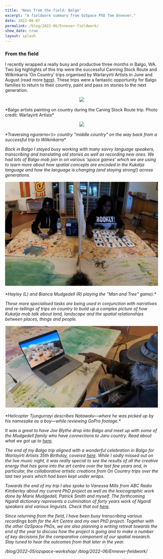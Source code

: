 ```yaml
---
title: 'News from the field: Balgo'
excerpt: "A fieldwork summary from OzSpace PhD Tom Ennever."
date: 2022-06-07
permalink: /blog/2022-06/Ennever-fieldwork/
show_date: true
layout: splash
---
```


### From the field

I recently wrapped a really busy and productive three months in Balgo, WA. Two big highlights of this trip were the successful Canning Stock Route and Wilkinkarra 'On Country' trips organised by Warlaryirti Artists in June and August (read more [here](https://www.abc.net.au/news/2022-07-24/warlayirti-arts-centre-inspired-canning-stock-route/101254262)). These trips were a fantastic opportunity for Balgo families to return to their country, paint and pass on stories to the next generation. 

<p style="text-align:center;"><img src="/assets/images/Ennever_Blogpost_2_CSR.jpg"></p>
*Balgo artists painting on country during the Caning Stock Route trip. Photo credit: Warlayirti Artists*

<p style="text-align:center;"><img src="/assets/images/Ennever_Blogpost_2_CSRreturn.JPG"></p>
*Traversing <i>ngurarra<\i> country "middle country" on the way back from a successful trip to Wilkinkarra*

Back in Balgo I stayed busy working with many savvy language speakers, transcribing and translating old stories as well as recording new ones. We had lots of Balgo mob join in on various ‘space games’ which we are using to learn more about how spatial concepts are encoded in the Kukatja language and how the language is changing (and staying strong!) across generations.

<p style="text-align:center;"><img src="/assets/images/Ennever_Blogpost_2_Haley_Bianca.png"></p>
*Hayley (L) and Bianca Mudgedell (R) playing the "Man and Tree" game).*

These more specialised tasks are being used in conjunction with narratives and re-tellings of trips on country to build up a complex picture of how Kukatja mob talk about land, landscape and the spatial relationships between places, things and people. 

<p style="text-align:center;"><img src="/assets/images/Ennever_Blogpost_2_Helicopter.png"></p>
*Helicopter Tjungurrayi describes Natawalu—where he was picked up by his namesake as a boy—while reviewing GoPro footage.*

It was a great to have Joe Blythe drop into Balgo and meet up with some of the Mudgedell family who have connections to Jaru country. Read about what we got up to [here](https://www.ciaraproject.com/post-singolo/2022-east-kimberley-fieldtrip).

The end of my Balgo trip aligned with a wonderful celebration in Balgo for Warlayirti Artists 35th Birthday, covered [here](https://www.abc.net.au/news/2022-09-01/was-first-aboriginal-art-centre-warlayirti-celebrates-35-years/101389900). While I sadly missed out on the live music night, it was really special to see the results of all the creative energy that has gone into the art centre over the last few years and, in particular, the collaborative artistic creations from On Country trips over the last two years which had been kept under wraps.

Towards the end of my trip I also spoke to Vanessa Mills from ABC Radio Kimberley about my current PhD project as well as the lexicographic work done by Marie Mudgedell, Patrick Smith and myself. The forthcoming Ngardi dictionary represents a culmination of forty years work of Ngardi speakers and various linguists. Check that out [here](https://www.abc.net.au/kimberley/programs/breakfast/desert-linguist/101472104?fbclid=IwAR1sSbHO_FtcIHxR6068OeEzAn83qlXKGwxOSeiWUVT89pNyDcnQicMlM58).

Since returning from the field, I have been busy transcribing various recordings both for the Art Centre and my own PhD project. Together with the other OzSpace PhDs, we are also planning a writing retreat towards the end of the year to discuss how the project is going and to make a number of key decisions for the comparative component of our spatial research. Stay tuned to hear the outcomes from that later in the year.

/blog/2022-05/ozspace-workshop/
/blog/2022-06/Ennever-fieldwork/